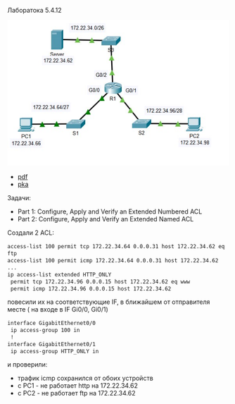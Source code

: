 

Лаборатока 5.4.12

![](./pictures/01.jpg)

- [pdf](labs/5.4.12-packet-tracer---configure-extended-ipv4-acls---scenario-1.pdf)
- [pka](labs/5.4.12-packet-tracer---configure-extended-ipv4-acls---scenario-1.pka)

Задачи:
- Part 1: Configure, Apply and Verify an Extended Numbered ACL
- Part 2: Configure, Apply and Verify an Extended Named ACL

Создали 2 ACL:
```
access-list 100 permit tcp 172.22.34.64 0.0.0.31 host 172.22.34.62 eq ftp
access-list 100 permit icmp 172.22.34.64 0.0.0.31 host 172.22.34.62
...
ip access-list extended HTTP_ONLY
 permit tcp 172.22.34.96 0.0.0.15 host 172.22.34.62 eq www
 permit icmp 172.22.34.96 0.0.0.15 host 172.22.34.62
```

повесили их на соответствующие IF, в ближайшем от отправителя месте ( на входе в IF Gi0/0, Gi0/1)
```
interface GigabitEthernet0/0
 ip access-group 100 in
 !
interface GigabitEthernet0/1
 ip access-group HTTP_ONLY in
 ```

  и проверили:
- трафик icmp сохранился от обоих устройств
- с PC1 - не работает http на 172.22.34.62
- c PC2 - не работает ftp на 172.22.34.62